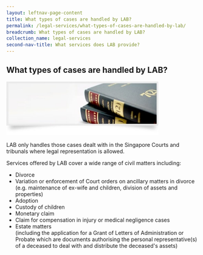 ```yaml
---
layout: leftnav-page-content
title: What types of cases are handled by LAB?
permalink: /legal-services/what-types-of-cases-are-handled-by-lab/
breadcrumb: What types of cases are handled by LAB?
collection_name: legal-services
second-nav-title: What services does LAB provide?
---
```


<style>
  img {
  height:141px; 
  width: 400px;
  }
</style>

What types of cases are handled by LAB?
---

<img src="/images/1399988115437.jpg" alt="case handled by LAB">

LAB only handles those cases dealt with in the Singapore Courts and tribunals where legal representation is allowed.

Services offered by LAB cover a wide range of civil matters including: 

* Divorce
* Variation or enforcement of Court orders on ancillary matters in divorce (e.g. maintenance of ex-wife and children, division of assets and properties)
* Adoption
* Custody of children
* Monetary claim
* Claim for compensation in injury or medical negligence cases
* Estate matters<br>
(including the application for a Grant of Letters of Administration or Probate which are documents authorising the personal representative(s) of a deceased to deal with and distribute the deceased's assets)
